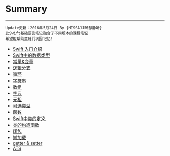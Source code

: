 # Summary
---
```objc
Update更新：2016年5月24日 By {MISSAJJ琴瑟静听}
此Swift基础语言笔记融合了不同版本的课程笔记
希望能帮助童鞋们巩固记忆!
```
  
   * [Swift 入门介绍](README.md)
   * [Swift中的数据类型](12.md)
   * [常量&变量](01.md)
   * [逻辑分支](02.md)
   * [循环](03.md)
   * [字符串](04.md)
   * [数组](05.md)
   * [字典](06.md)
   * [元祖](13.md)
   * [可选类型](14.md)
   * [函数](07.md)
   * [Swift中类的定义](15.md)
   * [类的构造函数](16.md)
   * [闭包](08.md)
   * [懒加载](09.md)
   * [getter & setter](10.md)
   * [ATS](11.md)